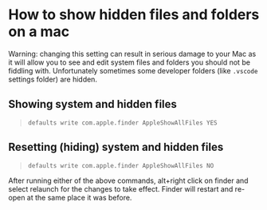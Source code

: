 # How to show hidden files and folders on a mac

Warning: changing this setting can result in serious damage to your Mac as it will allow you to see and edit system files and folders you should not be fiddling with. Unfortunately sometimes some developer folders (like `.vscode` settings folder) are hidden.

## Showing system and hidden files

> `defaults write com.apple.finder AppleShowAllFiles YES`

## Resetting (hiding) system and hidden files

> `defaults write com.apple.finder AppleShowAllFiles NO`

After running either of the above commands, alt+right click on finder and select relaunch for the changes to take effect. Finder will restart and re-open at the same place it was before.